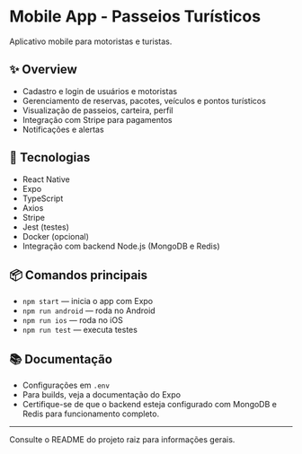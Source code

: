 # Mobile App - Passeios Turísticos

Aplicativo mobile para motoristas e turistas.

## ✨ Overview
- Cadastro e login de usuários e motoristas
- Gerenciamento de reservas, pacotes, veículos e pontos turísticos
- Visualização de passeios, carteira, perfil
- Integração com Stripe para pagamentos
- Notificações e alertas

## 🚀 Tecnologias
- React Native
- Expo
- TypeScript
- Axios
- Stripe
- Jest (testes)
- Docker (opcional)
- Integração com backend Node.js (MongoDB e Redis)

## 📦 Comandos principais
- `npm start` — inicia o app com Expo
- `npm run android` — roda no Android
- `npm run ios` — roda no iOS
- `npm run test` — executa testes

## 📚 Documentação
- Configurações em `.env`
- Para builds, veja a documentação do Expo
- Certifique-se de que o backend esteja configurado com MongoDB e Redis para funcionamento completo.

---
Consulte o README do projeto raiz para informações gerais. 